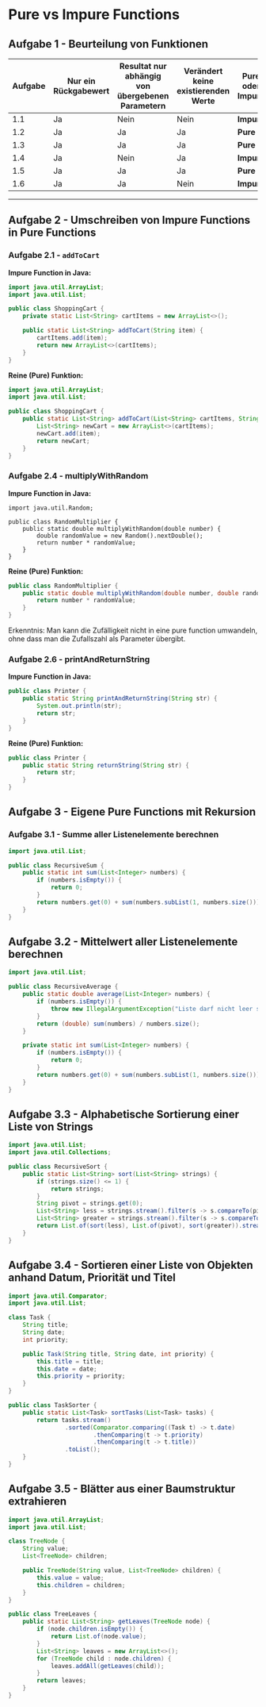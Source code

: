 # Pure vs Impure Functions

## Aufgabe 1 - Beurteilung von Funktionen

| Aufgabe  | Nur ein Rückgabewert | Resultat nur abhängig von übergebenen Parametern | Verändert keine existierenden Werte | Pure oder Impure |
|----------|----------------------|--------------------------------|----------------------------|-----------------|
| 1.1      | Ja                   | Nein                           | Nein                       | **Impure**      |
| 1.2      | Ja                   | Ja                             | Ja                         | **Pure**        |
| 1.3      | Ja                   | Ja                             | Ja                         | **Pure**        |
| 1.4      | Ja                   | Nein                           | Ja                         | **Impure**      |
| 1.5      | Ja                   | Ja                             | Ja                         | **Pure**        |
| 1.6      | Ja                   | Ja                             | Nein                       | **Impure**      |

---

## Aufgabe 2 - Umschreiben von Impure Functions in Pure Functions

### Aufgabe 2.1 - `addToCart`
**Impure Function in Java:**
```java
import java.util.ArrayList;
import java.util.List;

public class ShoppingCart {
    private static List<String> cartItems = new ArrayList<>();

    public static List<String> addToCart(String item) {
        cartItems.add(item);
        return new ArrayList<>(cartItems);
    }
}
```

**Reine (Pure) Funktion:**
```java
import java.util.ArrayList;
import java.util.List;

public class ShoppingCart {
    public static List<String> addToCart(List<String> cartItems, String item) {
        List<String> newCart = new ArrayList<>(cartItems);
        newCart.add(item);
        return newCart;
    }
}
```

### Aufgabe 2.4 - multiplyWithRandom
**Impure Function in Java:**

```
import java.util.Random;

public class RandomMultiplier {
    public static double multiplyWithRandom(double number) {
        double randomValue = new Random().nextDouble();
        return number * randomValue;
    }
}
```

**Reine (Pure) Funktion:**

```java
public class RandomMultiplier {
    public static double multiplyWithRandom(double number, double randomValue) {
        return number * randomValue;
    }
}
```

Erkenntnis: Man kann die Zufälligkeit nicht in eine pure function umwandeln, ohne dass man die Zufallszahl als Parameter übergibt.

### Aufgabe 2.6 - printAndReturnString
**Impure Function in Java:**

```java
public class Printer {
    public static String printAndReturnString(String str) {
        System.out.println(str);
        return str;
    }
}
```

**Reine (Pure) Funktion:**

```java
public class Printer {
    public static String returnString(String str) {
        return str;
    }
}
```


## Aufgabe 3 - Eigene Pure Functions mit Rekursion

### Aufgabe 3.1 - Summe aller Listenelemente berechnen

```java
import java.util.List;

public class RecursiveSum {
    public static int sum(List<Integer> numbers) {
        if (numbers.isEmpty()) {
            return 0;
        }
        return numbers.get(0) + sum(numbers.subList(1, numbers.size()));
    }
}
```

## Aufgabe 3.2 - Mittelwert aller Listenelemente berechnen

```java
import java.util.List;

public class RecursiveAverage {
    public static double average(List<Integer> numbers) {
        if (numbers.isEmpty()) {
            throw new IllegalArgumentException("Liste darf nicht leer sein");
        }
        return (double) sum(numbers) / numbers.size();
    }

    private static int sum(List<Integer> numbers) {
        if (numbers.isEmpty()) {
            return 0;
        }
        return numbers.get(0) + sum(numbers.subList(1, numbers.size()));
    }
}
```

## Aufgabe 3.3 - Alphabetische Sortierung einer Liste von Strings

```java
import java.util.List;
import java.util.Collections;

public class RecursiveSort {
    public static List<String> sort(List<String> strings) {
        if (strings.size() <= 1) {
            return strings;
        }
        String pivot = strings.get(0);
        List<String> less = strings.stream().filter(s -> s.compareTo(pivot) < 0).toList();
        List<String> greater = strings.stream().filter(s -> s.compareTo(pivot) >= 0).skip(1).toList();
        return List.of(sort(less), List.of(pivot), sort(greater)).stream().flatMap(List::stream).toList();
    }
}
```

## Aufgabe 3.4 - Sortieren einer Liste von Objekten anhand Datum, Priorität und Titel

```java
import java.util.Comparator;
import java.util.List;

class Task {
    String title;
    String date;
    int priority;

    public Task(String title, String date, int priority) {
        this.title = title;
        this.date = date;
        this.priority = priority;
    }
}

public class TaskSorter {
    public static List<Task> sortTasks(List<Task> tasks) {
        return tasks.stream()
                .sorted(Comparator.comparing((Task t) -> t.date)
                        .thenComparing(t -> t.priority)
                        .thenComparing(t -> t.title))
                .toList();
    }
}

```

## Aufgabe 3.5 - Blätter aus einer Baumstruktur extrahieren


```java
import java.util.ArrayList;
import java.util.List;

class TreeNode {
    String value;
    List<TreeNode> children;

    public TreeNode(String value, List<TreeNode> children) {
        this.value = value;
        this.children = children;
    }
}

public class TreeLeaves {
    public static List<String> getLeaves(TreeNode node) {
        if (node.children.isEmpty()) {
            return List.of(node.value);
        }
        List<String> leaves = new ArrayList<>();
        for (TreeNode child : node.children) {
            leaves.addAll(getLeaves(child));
        }
        return leaves;
    }
}
```
